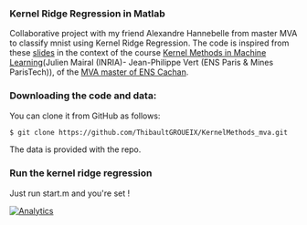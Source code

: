 ### Kernel Ridge Regression in Matlab

Collaborative project with my friend Alexandre Hannebelle from master MVA to classify mnist using Kernel Ridge Regression.
The code is inspired from these [slides](http://lear.inrialpes.fr/people/mairal/teaching/2015-2016/MVA/fichiers/mva_slides.pdf) in the context of the course [Kernel Methods in Machine Learning](http://www.math.ens-cachan.fr/version-francaise/formations/master-mva/contenus-/kernel-methods-for-machine-learning-162157.kjsp?RH=1242430202531)(Julien Mairal (INRIA)- Jean-Philippe Vert (ENS Paris & Mines ParisTech)), of the [MVA master of ENS Cachan](http://www.cmla.ens-cachan.fr/version-anglaise/academics/mva-master-degree-227777.kjsp?RH=ACCUEIL_GB).


### Downloading the code and data:


You can clone it from GitHub as follows:

``` sh
$ git clone https://github.com/ThibaultGROUEIX/KernelMethods_mva.git
```
The data is provided with the repo.

### Run the kernel ridge regression
Just run start.m and you're set !

[![Analytics](https://ga-beacon.appspot.com/UA-91308638-2/github.com/ThibaultGROUEIX/KernelMethods_mva/README?pixel)](https://github.com/ThibaultGROUEIX/KernelMethods_mva/)
